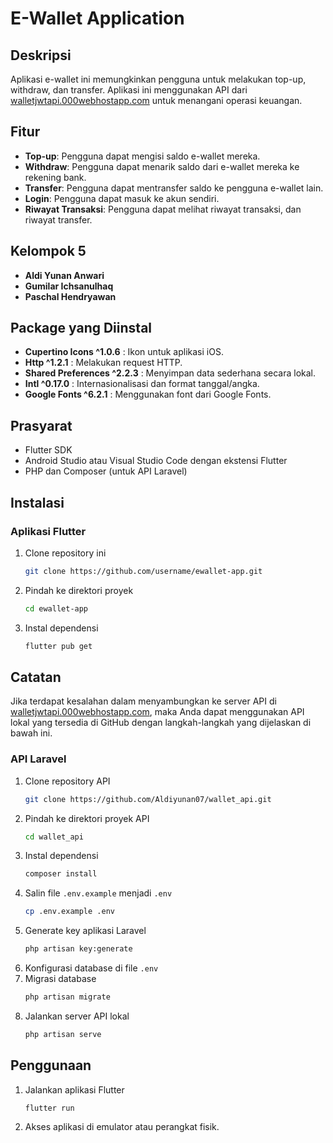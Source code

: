 # E-Wallet Application

## Deskripsi
Aplikasi e-wallet ini memungkinkan pengguna untuk melakukan top-up, withdraw, dan transfer. Aplikasi ini menggunakan API dari [walletjwtapi.000webhostapp.com](http://walletjwtapi.000webhostapp.com) untuk menangani operasi keuangan.

## Fitur
- **Top-up**: Pengguna dapat mengisi saldo e-wallet mereka.
- **Withdraw**: Pengguna dapat menarik saldo dari e-wallet mereka ke rekening bank.
- **Transfer**: Pengguna dapat mentransfer saldo ke pengguna e-wallet lain.
- **Login**: Pengguna dapat masuk ke akun sendiri.
- **Riwayat Transaksi**: Pengguna dapat melihat riwayat transaksi, dan riwayat transfer.

## Kelompok 5
- **Aldi Yunan Anwari**
- **Gumilar Ichsanulhaq**
- **Paschal Hendryawan**

## Package yang Diinstal
- **Cupertino Icons ^1.0.6** : Ikon untuk aplikasi iOS.
- **Http ^1.2.1** : Melakukan request HTTP.
- **Shared Preferences ^2.2.3** : Menyimpan data sederhana secara lokal.
- **Intl ^0.17.0** : Internasionalisasi dan format tanggal/angka.
- **Google Fonts ^6.2.1** : Menggunakan font dari Google Fonts.

## Prasyarat
- Flutter SDK
- Android Studio atau Visual Studio Code dengan ekstensi Flutter
- PHP dan Composer (untuk API Laravel)

## Instalasi
### Aplikasi Flutter
1. Clone repository ini
    ```bash
    git clone https://github.com/username/ewallet-app.git
    ```
2. Pindah ke direktori proyek
    ```bash
    cd ewallet-app
    ```
3. Instal dependensi
    ```bash
    flutter pub get
    ```


## Catatan
Jika terdapat kesalahan dalam menyambungkan ke server API di [walletjwtapi.000webhostapp.com](http://walletjwtapi.000webhostapp.com), maka Anda dapat menggunakan API lokal yang tersedia di GitHub dengan langkah-langkah yang dijelaskan di bawah ini.


### API Laravel
1. Clone repository API
    ```bash
    git clone https://github.com/Aldiyunan07/wallet_api.git
    ```
2. Pindah ke direktori proyek API
    ```bash
    cd wallet_api
    ```
3. Instal dependensi
    ```bash
    composer install
    ```
4. Salin file `.env.example` menjadi `.env`
    ```bash
    cp .env.example .env
    ```
5. Generate key aplikasi Laravel
    ```bash
    php artisan key:generate
    ```
6. Konfigurasi database di file `.env`
7. Migrasi database
    ```bash
    php artisan migrate
    ```
8. Jalankan server API lokal
    ```bash
    php artisan serve
    ```

## Penggunaan
1. Jalankan aplikasi Flutter
    ```bash
    flutter run
    ```

2. Akses aplikasi di emulator atau perangkat fisik.
